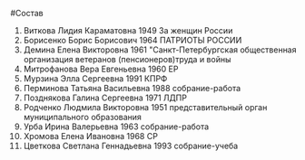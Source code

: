 #Состав
1. Виткова Лидия Караматовна 1949 За женщин России
2. Борисенко Борис Борисович 1964 ПАТРИОТЫ РОССИИ
3. Демина Елена Викторовна 1961 \"Санкт-Петербургская общественная организация ветеранов (пенсионеров)труда и войны
4. Митрофанова Вера Евгеньевна 1960 ЕР
5. Мурзина Элла Сергеевна 1991 КПРФ
6. Перминова Татьяна Васильевна 1988 собрание-работа
7. Позднякова Галина Сергеевна 1971 ЛДПР
8. Родченко Людмила Викторовна 1951 представительный орган муниципального образования
9. Урба Ирина Валерьевна 1963 собрание-работа
10. Хромова Елена Ивановна 1968 СР
11. Цветкова Светлана Геннадьевна 1993 собрание-учеба
